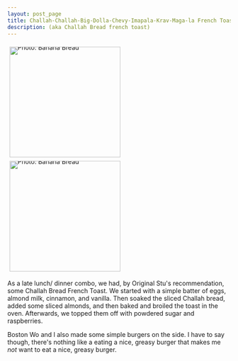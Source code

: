 ```yaml
---
layout: post_page
title: Challah-Challah-Big-Dolla-Chevy-Imapala-Krav-Maga-la French Toast!
description: (aka Challah Bread french toast)
---
```

<div style="line-height:0;padding:4px 0 0 1px;">
<a href="http://i.imgur.com/wZaxUtc.jpg" style="display:inline-block;margin:3px;text-decoration:none;"> 
<img alt="Photo: Banana Bread" height="250" src="http://i.imgur.com/wZaxUtc.jpg" title="Banana Bread" width="250" style="padding:1px;">
</a>
<a href="http://i.imgur.com/4xZcWks.jpg" style="display:inline-block;margin:3px;text-decoration:none;"> 
<img alt="Photo: Banana Bread" height="250" src="http://i.imgur.com/4xZcWks.jpg" title="Banana Bread" width="250" style="padding:1px;">
</a>
</div>

As a late lunch/ dinner combo, we had, by Original Stu's recommendation, some Challah Bread French Toast. We started with a simple batter of eggs, almond milk, cinnamon, and vanilla. Then soaked the sliced Challah bread, added some sliced almonds, and then baked and broiled the toast in the oven. Afterwards, we topped them off with powdered sugar and raspberries. 

Boston Wo and I also made some simple burgers on the side. I have to say though, there's nothing like a eating a nice, greasy burger that makes me *not* want to eat a nice, greasy burger. 
